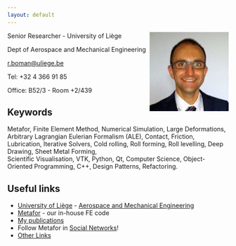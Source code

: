 ```yaml
---
layout: default
---
```


<img src="romain_boman.jpg" alt="Me" style="float:right;height:180px;" />

Senior Researcher - University of Liège 

Dept of Aerospace and Mechanical Engineering

r.boman@uliege.be

Tel: +32 4 366 91 85

Office: B52/3 - Room +2/439

<!---
![Romain BOMAN](romain_boman.jpg)
<table  style="width:100%">
<tr>
  <td>
  Senior Researcher - University of Liège <br/>
Dept of Aerospace and Mechanical Engineering <br/>
r.boman@uliege.be <br/>
Tel: +32 4 366 91 85 <br/>
Office: B52/3 - Room +2/439 <br/>
  </td>
  <td><img src="romain_boman.jpg" alt="Drawing" width="100"  /></td>
</tr>
</table>
--->


## Keywords

Metafor, 
Finite Element Method, 
Numerical Simulation, 
Large Deformations, 
Arbitrary Lagrangian Eulerian Formalism (ALE), 
Contact, 
Friction, 
Lubrication, 
Iterative Solvers, 
Cold rolling, 
Roll forming, 
Roll levelling, 
Deep Drawing, 
Sheet Metal Forming,  
Scientific Visualisation, 
VTK, 
Python, 
Qt, 
Computer Science, 
Object-Oriented Programming, 
C++, 
Design Patterns, 
Refactoring.

## Useful links
* [University of Liège](https://www.uliege.be/) - [Aerospace and Mechanical Engineering](http://www.am.uliege.be/)
* [Metafor](http://metafor.ltas.ulg.ac.be/) - our in-house FE code
* [My publications](https://orbi.uliege.be/simple-search?query=%28%28uid%3Au180139%29%29&amp;title=+&amp;sort_by0=1&amp;order0=DESC&amp;sort_by1=3&amp;order1=ASC&amp;sort_by2=2&amp;order2=ASC)
* Follow Metafor in [Social Networks](https://www.facebook.com/metafor.ulg/)!
* [Other Links](links)
